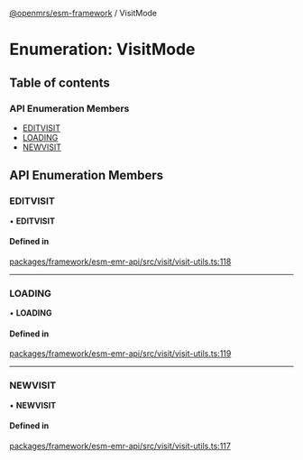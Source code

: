 [@openmrs/esm-framework](../API.md) / VisitMode

# Enumeration: VisitMode

## Table of contents

### API Enumeration Members

- [EDITVISIT](VisitMode.md#editvisit)
- [LOADING](VisitMode.md#loading)
- [NEWVISIT](VisitMode.md#newvisit)

## API Enumeration Members

### EDITVISIT

• **EDITVISIT**

#### Defined in

[packages/framework/esm-emr-api/src/visit/visit-utils.ts:118](https://github.com/openmrs/openmrs-esm-core/blob/main/packages/framework/esm-emr-api/src/visit/visit-utils.ts#L118)

___

### LOADING

• **LOADING**

#### Defined in

[packages/framework/esm-emr-api/src/visit/visit-utils.ts:119](https://github.com/openmrs/openmrs-esm-core/blob/main/packages/framework/esm-emr-api/src/visit/visit-utils.ts#L119)

___

### NEWVISIT

• **NEWVISIT**

#### Defined in

[packages/framework/esm-emr-api/src/visit/visit-utils.ts:117](https://github.com/openmrs/openmrs-esm-core/blob/main/packages/framework/esm-emr-api/src/visit/visit-utils.ts#L117)
